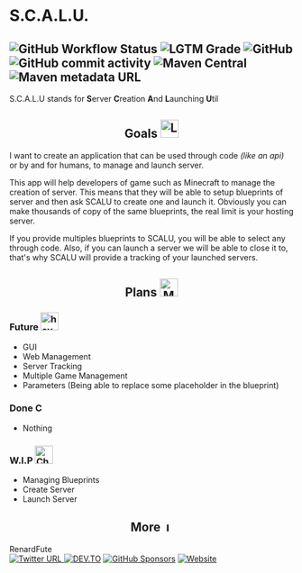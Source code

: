
# S.C.A.L.U.
![GitHub Workflow Status](https://img.shields.io/github/workflow/status/renardfute/SCALU/Java%20CI%20with%20Maven?logo=github&style=for-the-badge) ![LGTM Grade](https://img.shields.io/lgtm/grade/java/github/RenardFute/SCALU?label=%20&logo=lgtm&style=for-the-badge) ![GitHub](https://img.shields.io/github/license/renardfute/scalu?logo=BookStack&logoColor=white&style=for-the-badge) ![GitHub commit activity](https://img.shields.io/github/commit-activity/m/renardfute/SCALU?label=ACTIVITY&logo=Clockify&style=for-the-badge) ![Maven Central](https://img.shields.io/maven-central/v/renardfute/SCALU?label=%20RELEASE&logo=Apache-Maven&style=for-the-badge) ![Maven metadata URL](https://img.shields.io/maven-metadata/v?label=SNAPSHOT&logo=apache-maven&metadataUrl=https%3A%2F%2Foss.sonatype.org%2Fservice%2Flocal%2Frepositories%2Fsnapshots%2Fcontent%2Ffr%2Frenardfute%2FSCALU%2Fmaven-metadata.xml&style=for-the-badge&color=3477A9)   
--
S.C.A.L.U stands for **S**erver **C**reation **A**nd **L**aunching **U**til  
  
## <center>Goals <img alt="Looking far" src="https://media.giphy.com/media/ru1eqgLUBILiY9JH4v/giphy.gif?cid=ecf05e47pw8ibpr60wcfg2cyox0eh2xpanc2j89amyrrl4bx&amp;rid=giphy.gif&amp;ct=s" width="32"/></center>  

I want to create an application that can be used through code *(like an api)* or by and for humans, to manage and launch server.

This app will help developers of game such as Minecraft to manage the creation of server. This means that they will be able to setup blueprints of server and then ask SCALU to create one and launch it. Obviously you can make thousands of copy of the same blueprints, the real limit is your hosting server.

If you provide multiples blueprints to SCALU, you will be able to select any through code. Also, if you can launch a server we will be able to close it to, that's why SCALU will provide a tracking of your launched servers.

## <center>Plans <img alt="Map" src="https://media.giphy.com/media/j1yDpaiHugL1wHWUFQ/giphy.gif?cid=ecf05e47na7gwzq8f9c9x04w6x3hmvu0zacies0hd0jet90b&rid=giphy.gif&ct=s" width="32"/></center>  

### Future <img alt="hoverboard" src="https://media.giphy.com/media/e5GitDU4gl764KoqQ0/giphy.gif?cid=ecf05e47ganbdsic3gwurxjxwqg11xc9uddcs78eakklu79a&rid=giphy.gif&ct=s" width="32"/>

- GUI
- Web Management
- Server Tracking
- Multiple Game Management
- Parameters (Being able to replace some placeholder in the blueprint)

### Done <img alt="Check" src="https://media.giphy.com/media/BNikicO9hwjNJETf03/giphy.gif?cid=790b761184bec1abfff1419d6be32f7d8ae39388176f59a7&rid=giphy.gif&ct=s" width="16" />

- Nothing

### W.I.P <img alt="Check" src="https://media.giphy.com/media/Re42v0a6GSmJT09jUd/giphy.gif?cid=ecf05e47sqfj6l6gnlyykyk10x8pixeg70jv37shb45x8xdn&rid=giphy.gif&ct=s" width="32" />

- Managing Blueprints
- Create Server
- Launch Server

## <center> More <img alt="Infos" src="https://media.giphy.com/media/6P1yUmliD12R0YqWBh/giphy.gif?cid=ecf05e47kkcjdywe6i8nhq7rydg9g2yr2bksoupqjd0888hd&rid=giphy.gif&ct=s" width="16"/>

RenardFute   
[![Twitter URL](https://img.shields.io/twitter/url?color=1DA1F2&label=Twitter%20&logo=twitter&logoColor=white&style=for-the-badge&url=https%3A%2F%2Ftwitter.com%2Ffute_renard)
](https://twitter.com/fute_renard) [![DEV.TO](https://img.shields.io/static/v1?style=for-the-badge&logo=dev.to&message=%20&label=DEV.TO&color=003E54&link=https://google.com)](https://dev.to/renardfute) [![GitHub Sponsors](https://img.shields.io/github/sponsors/renardfute?logo=Github-sponsors&style=for-the-badge&color=EA4AAA)](https://github.com/sponsors/RenardFute) [![Website](https://img.shields.io/website?down_message=OFFLINE&logoColor=white&style=for-the-badge&up_message=ONLINE&url=https%3A%2F%2Frenardfute.fr)](https://renardfute.fr)

